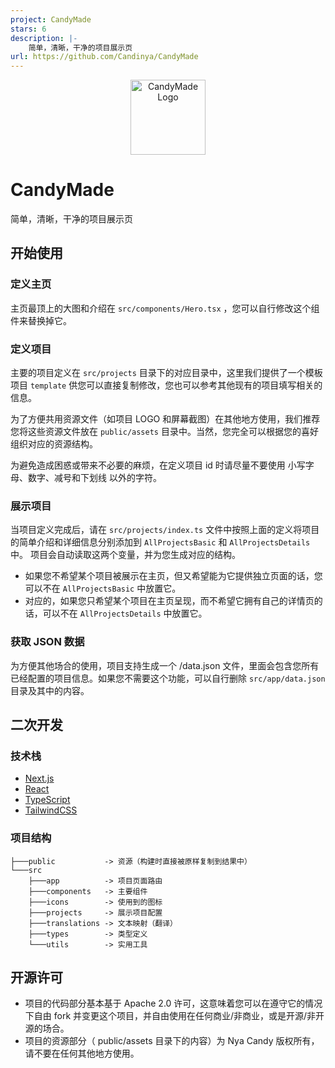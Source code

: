 ```yaml
---
project: CandyMade
stars: 6
description: |-
    简单，清晰，干净的项目展示页
url: https://github.com/Candinya/CandyMade
---
```


<div align="center">

<img src="./public/assets/logos/candymade.svg" width="120" height="120" alt="CandyMade Logo"/>

</div>

# CandyMade

简单，清晰，干净的项目展示页

## 开始使用

### 定义主页

主页最顶上的大图和介绍在 `src/components/Hero.tsx` ，您可以自行修改这个组件来替换掉它。

### 定义项目

主要的项目定义在 `src/projects` 目录下的对应目录中，这里我们提供了一个模板项目 `template` 供您可以直接复制修改，您也可以参考其他现有的项目填写相关的信息。

为了方便共用资源文件（如项目 LOGO 和屏幕截图）在其他地方使用，我们推荐您将这些资源文件放在 `public/assets` 目录中。当然，您完全可以根据您的喜好组织对应的资源结构。

为避免造成困惑或带来不必要的麻烦，在定义项目 id 时请尽量不要使用 小写字母、数字、减号和下划线 以外的字符。

### 展示项目

当项目定义完成后，请在 `src/projects/index.ts` 文件中按照上面的定义将项目的简单介绍和详细信息分别添加到 `AllProjectsBasic` 和 `AllProjectsDetails` 中。
项目会自动读取这两个变量，并为您生成对应的结构。

- 如果您不希望某个项目被展示在主页，但又希望能为它提供独立页面的话，您可以不在 `AllProjectsBasic` 中放置它。
- 对应的，如果您只希望某个项目在主页呈现，而不希望它拥有自己的详情页的话，可以不在 `AllProjectsDetails` 中放置它。

### 获取 JSON 数据

为方便其他场合的使用，项目支持生成一个 /data.json 文件，里面会包含您所有已经配置的项目信息。如果您不需要这个功能，可以自行删除 `src/app/data.json` 目录及其中的内容。

## 二次开发

### 技术栈

- [Next.js](https://nextjs.org/)
- [React](https://react.dev/)
- [TypeScript](https://www.typescriptlang.org/)
- [TailwindCSS](https://tailwindcss.com/)

### 项目结构

```
├───public           -> 资源（构建时直接被原样复制到结果中）
└───src
    ├───app          -> 项目页面路由
    ├───components   -> 主要组件
    ├───icons        -> 使用到的图标
    ├───projects     -> 展示项目配置
    ├───translations -> 文本映射（翻译）
    ├───types        -> 类型定义
    └───utils        -> 实用工具
```

## 开源许可

- 项目的代码部分基本基于 Apache 2.0 许可，这意味着您可以在遵守它的情况下自由 fork 并变更这个项目，并自由使用在任何商业/非商业，或是开源/非开源的场合。
- 项目的资源部分（ public/assets 目录下的内容）为 Nya Candy 版权所有，请不要在任何其他地方使用。

